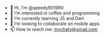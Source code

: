 - 👋 Hi, I’m @speedy901990
- 👀 I’m interested in coffee and programming
- 🌱 I’m currently learning JS and Dart
- 💞️ I’m looking to collaborate on mobile apps
- 📫 How to reach me: mychaty@gmail.com

<!---
speedy901990/speedy901990 is a ✨ special ✨ repository because its `README.md` (this file) appears on your GitHub profile.
You can click the Preview link to take a look at your changes.
--->
